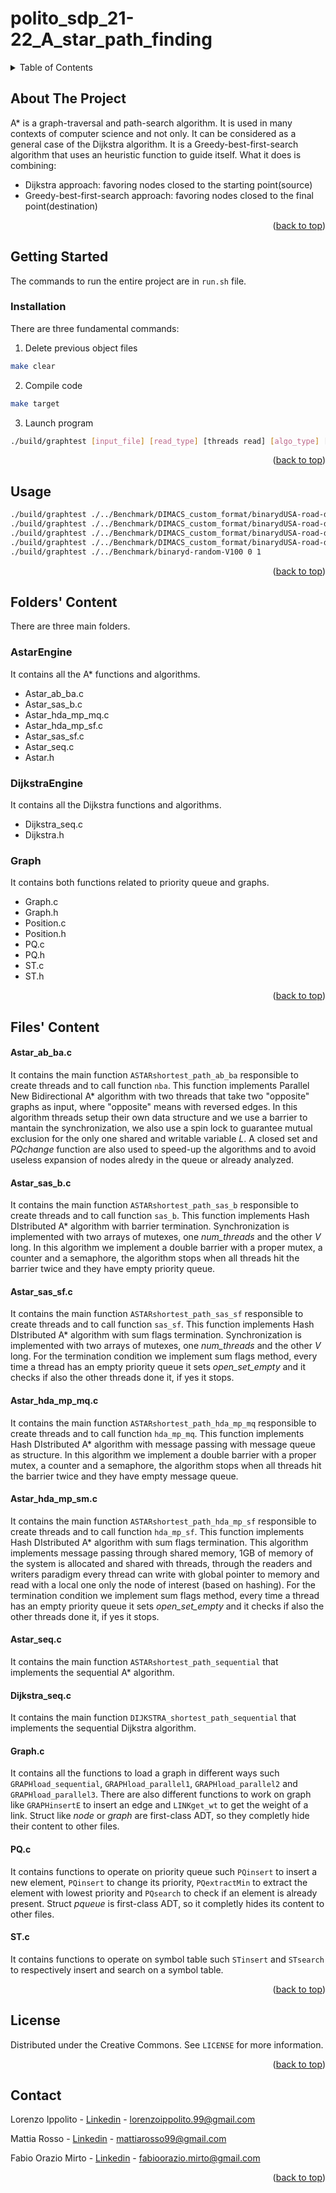 # polito_sdp_21-22_A_star_path_finding

<!-- Improved compatibility of back to top link: See: https://github.com/othneildrew/Best-README-Template/pull/73 -->
<a name="readme-top"></a>

<!-- PROJECT SHIELDS -->
<!--
*** I'm using markdown "reference style" links for readability.
*** Reference links are enclosed in brackets [ ] instead of parentheses ( ).
*** See the bottom of this document for the declaration of the reference variables
*** for contributors-url, forks-url, etc. This is an optional, concise syntax you may use.
*** https://www.markdownguide.org/basic-syntax/#reference-style-links
-->

<!-- TABLE OF CONTENTS -->
<details>
  <summary>Table of Contents</summary>
  <ol>
    <li><a href="#about-the-project">About The Project</a></li>
    <li><a href="#getting-started">Getting Started</a></li>
    <li><a href="#usage">Usage</a></li>
    <li>
        <a href="#folders-content">Folders' Content</a>
        <ul>
            <li><a href="#astarengine">AstarEngine</a></li>
            <li><a href="#dijkstraengine">DijkstraEngine</a></li>
            <li><a href="#graph">Graph</a></li>
        </ul>
    </li>
    <li><a href="#files-content">Files' Content</a></li>
    <li><a href="#license">License</a></li>
    <li><a href="#contact">Contact</a></li>
  </ol>
</details>



<!-- ABOUT THE PROJECT -->
## About The Project

A* is a graph-traversal and path-search algorithm. It is used in many contexts of computer science and not only.
It can be considered as a general case of the Dijkstra algorithm. It is a Greedy-best-first-search algorithm that uses an heuristic function to guide itself.
What it does is combining:
- Dijkstra approach: favoring nodes closed to the starting point(source)
- Greedy-best-first-search approach: favoring nodes closed to the final point(destination)

<p align="right">(<a href="#readme-top">back to top</a>)</p>

<!-- GETTING STARTED -->
## Getting Started

The commands to run the entire project are in `run.sh` file.

### Installation

There are three fundamental commands: 

1. Delete previous object files 
```sh
make clear
```
2. Compile code
```sh
make target
```
3. Launch program
```sh
./build/graphtest [input_file] [read_type] [threads read] [algo_type] [threads algo] [source] [dest] [heuristic]
```

<p align="right">(<a href="#readme-top">back to top</a>)</p>

<!-- USAGE EXAMPLES -->
## Usage

```sh
./build/graphtest ./../Benchmark/DIMACS_custom_format/binarydUSA-road-dUSA 14130775 810300
./build/graphtest ./../Benchmark/DIMACS_custom_format/binarydUSA-road-dW 1523755 1953083
./build/graphtest ./../Benchmark/DIMACS_custom_format/binarydUSA-road-dBAY 321269 263446
./build/graphtest ./../Benchmark/DIMACS_custom_format/binarydUSA-road-dFLA 0 103585
./build/graphtest ./../Benchmark/binaryd-random-V100 0 1
```

<p align="right">(<a href="#readme-top">back to top</a>)</p>

<!-- Folders' Content -->
## Folders' Content
There are three main folders.

### AstarEngine
It contains all the A* functions and algorithms.

- Astar_ab_ba.c
- Astar_sas_b.c
- Astar_hda_mp_mq.c
- Astar_hda_mp_sf.c
- Astar_sas_sf.c
- Astar_seq.c
- Astar.h

### DijkstraEngine
It contains all the Dijkstra functions and algorithms.

- Dijkstra_seq.c
- Dijkstra.h

### Graph
It contains both functions related to priority queue and graphs.

- Graph.c
- Graph.h
- Position.c
- Position.h
- PQ.c
- PQ.h
- ST.c
- ST.h

<p align="right">(<a href="#readme-top">back to top</a>)</p>

<!-- Files' Content -->
## Files' Content

#### Astar_ab_ba.c

It contains the main function ```ASTARshortest_path_ab_ba``` responsible to create threads and to call function ```nba```. This function implements Parallel New Bidirectional A* algorithm with two threads that take two "opposite" graphs as input, where "opposite" means with reversed edges. In this algorithm threads setup their own data structure and we use a barrier to mantain the synchronization, we also use a spin lock to guarantee mutual exclusion for the only one shared and writable variable _L_. A closed set and _PQchange_ function are also used to speed-up the algorithms and to avoid useless expansion of nodes alredy in the queue or already analyzed. 

#### Astar_sas_b.c

It contains the main function ```ASTARshortest_path_sas_b``` responsible to create threads and to call function ```sas_b```. This function implements Hash DIstributed A* algorithm with barrier termination. Synchronization is implemented with two arrays of mutexes, one _num\_threads_ and the other _V_ long. In this algorithm we implement a double barrier with a proper mutex, a counter and a semaphore, the algorithm stops when all threads hit the barrier twice and they have empty priority queue. 

#### Astar_sas_sf.c

It contains the main function ```ASTARshortest_path_sas_sf``` responsible to create threads and to call function ```sas_sf```. This function implements Hash DIstributed A* algorithm with sum flags termination. Synchronization is implemented with two arrays of mutexes, one _num\_threads_ and the other _V_ long. For the termination condition we implement sum flags method, every time a thread has an empty priority queue it sets _open\_set\_empty_ and it checks if also the other threads done it, if yes it stops.

#### Astar_hda_mp_mq.c

It contains the main function ```ASTARshortest_path_hda_mp_mq``` responsible to create threads and to call function ```hda_mp_mq```. This function implements Hash DIstributed A* algorithm with message passing with message queue as structure. In this algorithm we implement a double barrier with a proper mutex, a counter and a semaphore, the algorithm stops when all threads hit the barrier twice and they have empty message queue.

#### Astar_hda_mp_sm.c

It contains the main function ```ASTARshortest_path_hda_mp_sf```  responsible to create threads and to call function ```hda_mp_sf```. This function implements Hash DIstributed A* algorithm with sum flags termination. This algorithm implements message passing through shared memory, 1GB of memory of the system is allocated and shared with threads, through the readers and writers paradigm every thread can write with global pointer to memory and read with a local one only the node of interest (based on hashing). For the termination condition we implement sum flags method, every time a thread has an empty priority queue it sets _open\_set\_empty_ and it checks if also the other threads done it, if yes it stops.

#### Astar_seq.c

It contains the main function ```ASTARshortest_path_sequential``` that implements the sequential A* algorithm.

#### Dijkstra_seq.c

It contains the main function ```DIJKSTRA_shortest_path_sequential``` that implements the sequential Dijkstra algorithm.

#### Graph.c

It contains all the functions to load a graph in different ways such ```GRAPHload_sequential```, ```GRAPHload_parallel1```, ```GRAPHload_parallel2``` and ```GRAPHload_parallel3```. There are also different functions to work on graph like ```GRAPHinsertE``` to insert an edge and ```LINKget_wt``` to get the weight of a link. Struct like _node_ or _graph_ are first-class ADT, so they completly hide their content to other files. 

#### PQ.c

It contains functions to operate on priority queue such ```PQinsert``` to insert a new element, ```PQinsert``` to change its priority, ```PQextractMin``` to extract the element with lowest priority and ```PQsearch``` to check if an element is already present.  Struct _pqueue_ is first-class ADT, so it completly hides its content to other files.

#### ST.c

It contains functions to operate on symbol table such ```STinsert``` and ```STsearch``` to respectively insert and search on a symbol table.

<p align="right">(<a href="#readme-top">back to top</a>)</p>

<!-- LICENSE -->
## License

Distributed under the Creative Commons. See `LICENSE` for more information.

<p align="right">(<a href="#readme-top">back to top</a>)</p>

<!-- CONTACT -->
## Contact

Lorenzo Ippolito - [Linkedin](https://www.linkedin.com/in/lorenzo-ippolito-72312b16a) - lorenzoippolito.99@gmail.com

Mattia Rosso - [Linkedin](https://www.linkedin.com/in/mattia-rosso) - mattiarosso99@gmail.com

Fabio Orazio Mirto - [Linkedin](https://www.linkedin.com/in/fabio-orazio-mirto-359b53182) - fabioorazio.mirto@gmail.com

<p align="right">(<a href="#readme-top">back to top</a>)</p>
